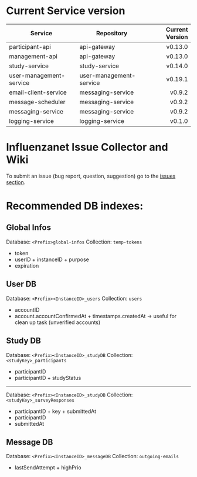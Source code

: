 # Current Service version

| Service        | Repository           | Current Version  |
| -------------- | -------------------- | ----------------:|
| participant-api      | api-gateway | v0.13.0 |
| management-api      | api-gateway | v0.13.0 |
| study-service      | study-service | v0.14.0 |
| user-management-service      | user-management-service | v0.19.1 |
| email-client-service      | messaging-service | v0.9.2 |
| message-scheduler      | messaging-service | v0.9.2 |
| messaging-service      | messaging-service | v0.9.2 |
| logging-service      | logging-service | v0.1.0 |


# Influenzanet Issue Collector and Wiki

To submit an issue (bug report, question, suggestion) go to the [issues section](https://github.com/influenzanet/influenzanet/issues).

# Recommended DB indexes:

## Global Infos
Database: 
```<Prefix>global-infos```
Collection: 
```temp-tokens```

- token
- userID + instanceID + purpose
- expiration

## User DB
Database: 
```<Prefix><InstanceID>_users```
Collection: 
```users```

- accountID
- account.accountConfirmedAt + timestamps.createdAt -> useful for clean up task (unverified accounts)

## Study DB
Database: 
```<Prefix><InstanceID>_studyDB```
Collection: 
```<studyKey>_participants```

- participantID
- participantID + studyStatus

---

Database: 
```<Prefix><InstanceID>_studyDB```
Collection: 
```<studyKey>_surveyResponses```

- participantID + key + submittedAt
- participantID
- submittedAt

## Message DB

Database:
```<Prefix><InstanceID>_messageDB```
Collection: 
```outgoing-emails```
- lastSendAttempt + highPrio
